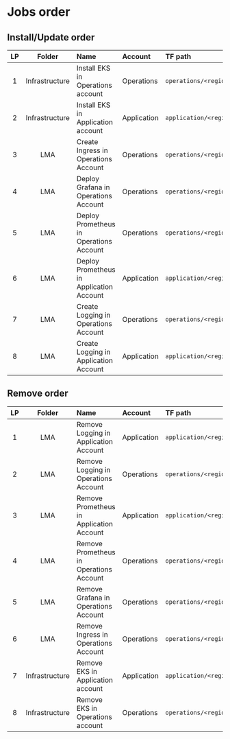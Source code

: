 # Jobs order

## Install/Update order

| LP | Folder | Name | Account | TF path |
|:---:|:------------:|:----|:----|:-----|
| 1 | Infrastructure | Install EKS in Operations account | Operations | `operations/<region>/env-eks` |
| 2 | Infrastructure | Install EKS in Application account | Application | `application/<region>/env-eks` |
| 3 | LMA | Create Ingress in Operations Account | Operations |  `operations/<region>/env-eks`  |
| 4 | LMA | Deploy Grafana in Operations Account | Operations | `operations/<region>/env-eks`  |
| 5 | LMA | Deploy Prometheus in Operations Account | Operations | `operations/<region>/env-eks` |
| 6 | LMA | Deploy Prometheus in Application Account | Application | `application/<region>/env-eks` |
| 7 | LMA | Create Logging in Operations Account | Operations | `operations/<region>/logging` |
| 8 | LMA | Create Logging in Application Account | Application |  `application/<region>/logging`|

## Remove order

| LP | Folder | Name | Account | TF path |
|:---:|:------------:|:----|:----|:-----|
| 1 | LMA | Remove Logging in Application Account | Application |  `application/<region>/logging`|
| 2 | LMA | Remove Logging in Operations Account | Operations | `operations/<region>/logging` |
| 3 | LMA | Remove Prometheus in Application Account | Application | `application/<region>/env-eks` |
| 4 | LMA | Remove Prometheus in Operations Account | Operations | `operations/<region>/env-eks` |
| 5 | LMA | Remove Grafana in Operations Account | Operations |  `operations/<region>/env-eks` |
| 6 | LMA | Remove Ingress in Operations Account | Operations | `operations/<region>/env-eks` |
| 7 | Infrastructure | Remove EKS in Application account | Application | `application/<region>/env-eks` |
| 8 | Infrastructure | Remove EKS in Operations account | Operations | `operations/<region>/env-eks` |